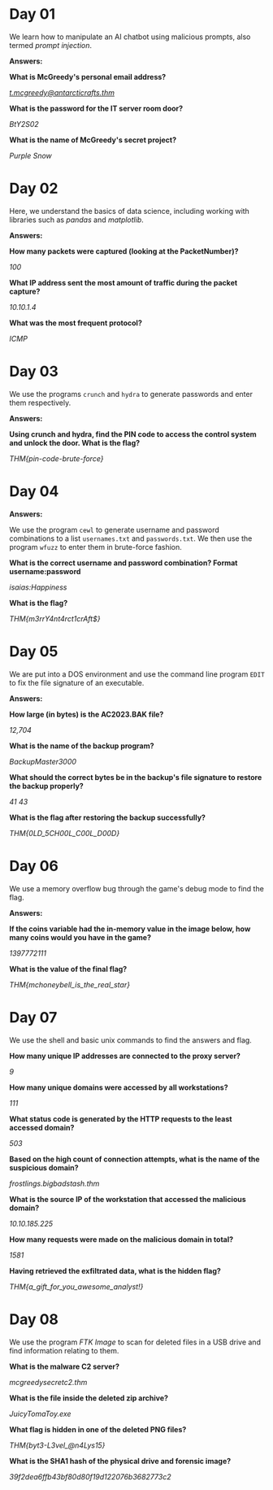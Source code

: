 # Day 01

We learn how to manipulate an AI chatbot using malicious prompts, also termed *prompt injection*.

**Answers:**

**What is McGreedy's personal email address?**

*t.mcgreedy@antarcticrafts.thm*

**What is the password for the IT server room door?**

*BtY2S02*

**What is the name of McGreedy's secret project?**

*Purple Snow*

# Day 02

Here, we understand the basics of data science, including working with libraries such as *pandas* and *matplotlib*.

**Answers:**

**How many packets were captured (looking at the PacketNumber)?**

*100*

**What IP address sent the most amount of traffic during the packet capture?**

*10.10.1.4*

**What was the most frequent protocol?**

*ICMP*

# Day 03

We use the programs `crunch` and `hydra` to generate passwords and enter them respectively.

**Answers:**

**Using crunch and hydra, find the PIN code to access the control system and unlock the door. What is the flag?**

*THM{pin-code-brute-force}*

# Day 04

**Answers:**

We use the program `cewl` to generate username and password combinations to a list `usernames.txt` and `passwords.txt`. We then use the program `wfuzz` to enter them in brute-force fashion.

**What is the correct username and password combination? Format username:password**

*isaias:Happiness*

**What is the flag?**

*THM{m3rrY4nt4rct1crAft$}*

# Day 05

We are put into a DOS environment and use the command line program `EDIT` to fix the file signature of an executable.

**Answers:**

**How large (in bytes) is the AC2023.BAK file?**

*12,704*

**What is the name of the backup program?**

*BackupMaster3000*

**What should the correct bytes be in the backup's file signature to restore the backup properly?**

*41 43*

**What is the flag after restoring the backup successfully?**

*THM{0LD_5CH00L_C00L_D00D}*

# Day 06

We use a memory overflow bug through the game's debug mode to find the flag.

**Answers:**

**If the coins variable had the in-memory value in the image below, how many coins would you have in the game?**

*1397772111*

**What is the value of the final flag?**

*THM{mchoneybell_is_the_real_star}*

# Day 07

We use the shell and basic unix commands to find the answers and flag.

**How many unique IP addresses are connected to the proxy server?**

*9*

**How many unique domains were accessed by all workstations?**

*111*

**What status code is generated by the HTTP requests to the least accessed domain?**

*503*

**Based on the high count of connection attempts, what is the name of the suspicious domain?**

*frostlings.bigbadstash.thm*

**What is the source IP of the workstation that accessed the malicious domain?**

*10.10.185.225*

**How many requests were made on the malicious domain in total?**

*1581*

**Having retrieved the exfiltrated data, what is the hidden flag?**

*THM{a_gift_for_you_awesome_analyst!}*

# Day 08

We use the program *FTK Image* to scan for deleted files in a USB drive and find information relating to them.

**What is the malware C2 server?**

*mcgreedysecretc2.thm*

**What is the file inside the deleted zip archive?**

*JuicyTomaToy.exe*

**What flag is hidden in one of the deleted PNG files?**

*THM{byt3-L3vel_@n4Lys15}*

**What is the SHA1 hash of the physical drive and forensic image?**

*39f2dea6ffb43bf80d80f19d122076b3682773c2*
